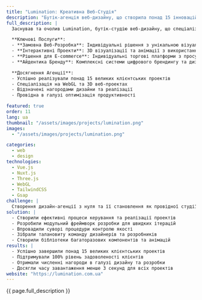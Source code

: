 ```yaml
---
title: "Lumination: Креативна Веб-Студія"
description: "Бутік-агенція веб-дизайну, що створила понад 15 інноваційних цифрових проектів"
full_description: |
  Заснував та очолив Lumination, бутік-студію веб-дизайну, що спеціалізується на створенні унікальних, імерсивних цифрових проектів. Агенція зосереджувалась на поєднанні передових технологій з креативним дизайном для створення незабутніх веб-рішень для клієнтів з різних галузей.

  **Ключові Послуги**:
  - **Замовна Веб-Розробка**: Індивідуальні рішення з унікальною візуальною ідентичністю
  - **Інтерактивні Проекти**: 3D візуалізації та анімації з використанням Three.js
  - **Рішення для E-commerce**: Індивідуальні торгові платформи з просунутими функціями
  - **Айдентика Бренду**: Комплексні системи цифрового брендингу та дизайну

  **Досягнення Агенції**:
  - Успішно реалізували понад 15 великих клієнтських проектів
  - Спеціалізація на WebGL та 3D веб-проектах
  - Відзначені нагородами дизайни та реалізації
  - Провідна в галузі оптимізація продуктивності

featured: true
order: 11
lang: ua
thumbnail: "/assets/images/projects/lumination.png"
images:
  - "/assets/images/projects/lumination.png"

categories:
  - web
  - design
technologies:
  - Vue.js
  - Nuxt.js
  - Three.js
  - WebGL
  - TailwindCSS
  - Gsap
challenge: |
  Створення дизайн-агенції з нуля та її становлення як провідної студії для інноваційних веб-проектів. Ключові завдання включали керування кількома клієнтськими проектами одночасно, підтримання високих стандартів якості та розширення меж веб-технологій при забезпеченні доступності та продуктивності.
solution: |
  - Створили ефективні процеси керування та реалізації проектів
  - Розробили модульний фреймворк розробки для швидких ітерацій
  - Впровадили суворі процедури контролю якості
  - Зібрали талановиту команду дизайнерів та розробників
  - Створили бібліотеки багаторазових компонентів та анімацій
results: |
  - Успішно завершили понад 15 великих клієнтських проектів
  - Підтримували 100% рівень задоволеності клієнтів
  - Отримали численні нагороди в галузі дизайну та розробки
  - Досягли часу завантаження менше 3 секунд для всіх проектів
website: "https://lumination.com.ua"
---
```


{{ page.full_description }}